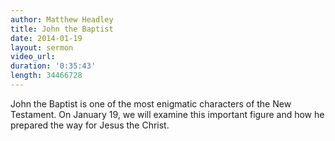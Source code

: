 ```yaml
---
author: Matthew Headley
title: John the Baptist
date: 2014-01-19
layout: sermon
video_url:
duration: '0:35:43'
length: 34466728
---
```


John the Baptist is one of the most enigmatic characters of the New Testament. On January 19, we will examine this important figure and how he prepared the way for Jesus the Christ.
